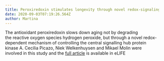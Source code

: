 ```yaml
---
title: Peroxiredoxin stimulates longevity through novel redox-signaling mechanism
date: 2020-09-03T07:19:26.564Z
author: Martina
---
```

The antioxidant peroxiredoxin slows down aging not by degrading the reactive oxygen species hydrogen peroxide, but through a novel redox-dependent mechanism of controlling the central signalling hub protein kinase A. Cecilia Picazo, Niek Welkenhuysen and Mikael Molin were involved in this study and the [full article](https://elifesciences.org/articles/60346) is available in eLIFE
